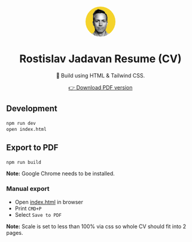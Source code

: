 <p align="center">
    <img style="border-radius:40px;" src="assets/profile.png" width="80" height="80" />
</p>
<h1 align="center">Rostislav Jadavan Resume (CV)</h1>
<p align="center">
    🚀 Build using HTML & Tailwind CSS.
</p>
<p align="center">
    <a href="https://github.com/rostislavjadavan/cv/releases/latest/download/cv.pdf">👉 Download PDF version</a>
</p>

## Development

```
npm run dev
open index.html
```

## Export to PDF

```
npm run build
```

**Note:** Google Chrome needs to be installed.

### Manual export

- Open [index.html](index.html) in browser
- Print `CMD+P`
- Select `Save to PDF`

**Note:** Scale is set to less than 100% via css so whole CV should fit into 2 pages.

